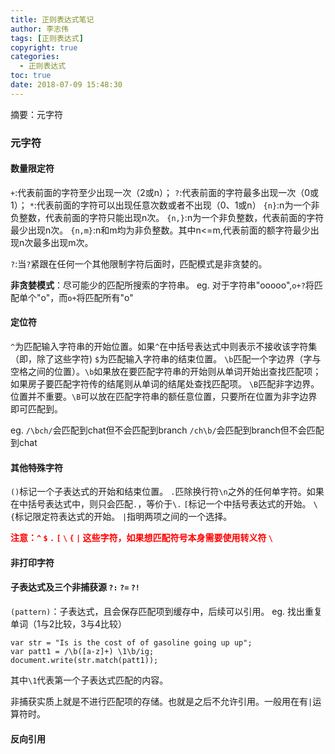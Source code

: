 ```yaml
---
title: 正则表达式笔记
author: 李志伟
tags: [正则表达式]
copyright: true
categories:
  - 正则表达式
toc: true
date: 2018-07-09 15:48:30
---
```

摘要：元字符

<!-- more-->


### 元字符

#### 数量限定符

`+`:代表前面的字符至少出现一次（2或n）；
`?`:代表前面的字符最多出现一次（0或1）；
`*`:代表前面的字符可以出现任意次数或者不出现（0、1或n）
`{n}`:n为一个非负整数，代表前面的字符只能出现n次。
`{n,}`:n为一个非负整数，代表前面的字符最少出现n次。
`{n,m}`:n和m均为非负整数。其中n<=m,代表前面的额字符最少出现n次最多出现m次。

`?`:当`?`紧跟在任何一个其他限制字符后面时，匹配模式是非贪婪的。

**非贪婪模式**：尽可能少的匹配所搜索的字符串。
eg.
对于字符串"ooooo",`o+?`将匹配单个"o"，而`o+`将匹配所有"o"


#### 定位符

`^`为匹配输入字符串的开始位置。如果`^`在中括号表达式中则表示不接收该字符集（即，除了这些字符)
`$`为匹配输入字符串的结束位置。
`\b`匹配一个字边界（字与空格之间的位置）。`\b`如果放在要匹配字符串的开始则从单词开始出查找匹配项；如果房子要匹配字符传的结尾则从单词的结尾处查找匹配项。
`\B`匹配非字边界。位置并不重要。`\B`可以放在匹配字符串的额任意位置，只要所在位置为非字边界即可匹配到。

eg.
`/\bch/`会匹配到chat但不会匹配到branch
`/ch\b/`会匹配到branch但不会匹配到chat

#### 其他特殊字符
`()`标记一个子表达式的开始和结束位置。
`.`匹除换行符`\n`之外的任何单字符。如果在中括号表达式中，则只会匹配`.`，等价于`\.`
`[`标记一个中括号表达式的开始。
`\`
`{`标记限定符表达式的开始。
`|`指明两项之间的一个选择。



<font color=red>**注意：`^` `$` `.` `[` `\` `{` `|` 这些字符，如果想匹配符号本身需要使用转义符 `\`**</font>


#### 非打印字符

#### 子表达式及三个非捕获源 `?:` `?=` `?!`

`(pattern)`：子表达式，且会保存匹配项到缓存中，后续可以引用。
eg.
找出重复单词（1与2比较，3与4比较）
```
var str = "Is is the cost of of gasoline going up up";
var patt1 = /\b([a-z]+) \1\b/ig;
document.write(str.match(patt1));
```
其中`\1`代表第一个子表达式匹配的内容。

非捕获实质上就是不进行匹配项的存储。也就是之后不允许引用。一般用在有`|`运算符时。







#### 反向引用